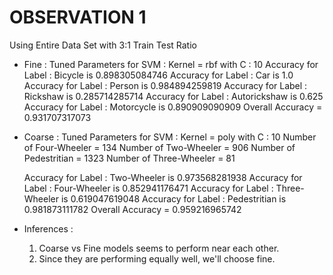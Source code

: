 OBSERVATION 1
=============

Using Entire Data Set with 3:1 Train Test Ratio

- Fine : 
	Tuned Parameters for SVM : Kernel = rbf  with C :  10
	Accuracy for Label :  Bicycle  is  0.898305084746
	Accuracy for Label :  Car  is  1.0
	Accuracy for Label :  Person  is  0.984894259819
	Accuracy for Label :  Rickshaw  is  0.285714285714
	Accuracy for Label :  Autorickshaw  is  0.625
	Accuracy for Label :  Motorcycle  is  0.890909090909
    Overall Accuracy =  0.931707317073

- Coarse : 
	Tuned Parameters for SVM : Kernel = poly  with C :  10
	Number of  Four-Wheeler  =  134
	Number of  Two-Wheeler  =  906
	Number of  Pedestritian  =  1323
	Number of  Three-Wheeler  =  81

	Accuracy for Label :  Two-Wheeler  is  0.973568281938
	Accuracy for Label :  Four-Wheeler  is  0.852941176471
	Accuracy for Label :  Three-Wheeler  is  0.619047619048
	Accuracy for Label :  Pedestritian  is  0.981873111782
    Overall Accuracy =  0.959216965742


- Inferences : 
	1. Coarse vs Fine models seems to perform near each other. 
	2. Since they are performing equally well, we'll choose fine.  

